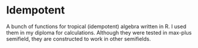 # Idempotent
A bunch of functions for tropical (idempotent) algebra written in R. I used them in my diploma for calculations. Although they were tested in max-plus semifield, they are constructed to work in other semifields.
